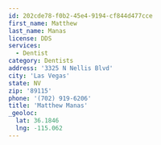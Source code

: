 ```yaml
---
id: 202cde78-f0b2-45e4-9194-cf844d477cce
first_name: Matthew
last_name: Manas
license: DDS
services:
  - Dentist
category: Dentists
address: '3325 N Nellis Blvd'
city: 'Las Vegas'
state: NV
zip: '89115'
phone: '(702) 919-6206'
title: 'Matthew Manas'
_geoloc:
  lat: 36.1846
  lng: -115.062
---
```

